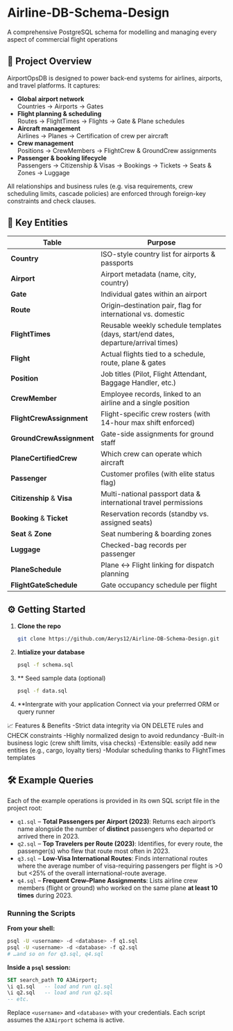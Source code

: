 # Airline-DB-Schema-Design
A comprehensive PostgreSQL schema for modelling and managing every aspect of commercial flight operations
## 🚀 Project Overview

AirportOpsDB is designed to power back-end systems for airlines, airports, and travel platforms. It captures:

- **Global airport network**  
  Countries → Airports → Gates  
- **Flight planning & scheduling**  
  Routes → FlightTimes → Flights → Gate & Plane schedules  
- **Aircraft management**  
  Airlines → Planes → Certification of crew per aircraft  
- **Crew management**  
  Positions → CrewMembers → FlightCrew & GroundCrew assignments  
- **Passenger & booking lifecycle**  
  Passengers → Citizenship & Visas → Bookings → Tickets → Seats & Zones → Luggage  

All relationships and business rules (e.g. visa requirements, crew scheduling limits, cascade policies) are enforced through foreign-key constraints and check clauses.

## 🔑 Key Entities

| Table                        | Purpose                                                                                  |
|------------------------------|------------------------------------------------------------------------------------------|
| **Country**                  | ISO-style country list for airports & passports                                          |
| **Airport**                  | Airport metadata (name, city, country)                                                   |
| **Gate**                     | Individual gates within an airport                                                       |
| **Route**                    | Origin–destination pair, flag for international vs. domestic                              |
| **FlightTimes**              | Reusable weekly schedule templates (days, start/end dates, departure/arrival times)       |
| **Flight**                   | Actual flights tied to a schedule, route, plane & gates                                  |
| **Position**                 | Job titles (Pilot, Flight Attendant, Baggage Handler, etc.)                              |
| **CrewMember**               | Employee records, linked to an airline and a single position                             |
| **FlightCrewAssignment**     | Flight-specific crew rosters (with 14-hour max shift enforced)                           |
| **GroundCrewAssignment**     | Gate-side assignments for ground staff                                                  |
| **PlaneCertifiedCrew**       | Which crew can operate which aircraft                                                    |
| **Passenger**                | Customer profiles (with elite status flag)                                              |
| **Citizenship** & **Visa**   | Multi-national passport data & international travel permissions                          |
| **Booking** & **Ticket**     | Reservation records (standby vs. assigned seats)                                         |
| **Seat** & **Zone**          | Seat numbering & boarding zones                                                          |
| **Luggage**                  | Checked-bag records per passenger                                                        |
| **PlaneSchedule**            | Plane ↔ Flight linking for dispatch planning                                             |
| **FlightGateSchedule**       | Gate occupancy schedule per flight                                                       |

## ⚙️ Getting Started

1. **Clone the repo**  
   ```bash
   git clone https://github.com/Aerys12/Airline-DB-Schema-Design.git
2. **Intialize your database**
   ```bash
   psql -f schema.sql
3. ** Seed sample data (optional)
   ```bash
   psql -f data.sql
4. **Intergrate with your application
   Connect via your preferrred ORM or query runner

📈 Features & Benefits
-Strict data integrity via ON DELETE rules and CHECK constraints
-Highly normalized design to avoid redundancy
-Built-in business logic (crew shift limits, visa checks)
-Extensible: easily add new entities (e.g., cargo, loyalty tiers)
-Modular scheduling thanks to FlightTimes templates

## 🛠️ Example Queries

Each of the example operations is provided in its own SQL script file in the project root:

- `q1.sql` – **Total Passengers per Airport (2023)**: Returns each airport’s name alongside the number of **distinct** passengers who departed or arrived there in 2023.
- `q2.sql` – **Top Travelers per Route (2023)**: Identifies, for every route, the passenger(s) who flew that route most often in 2023.
- `q3.sql` – **Low-Visa International Routes**: Finds international routes where the average number of visa-requiring passengers per flight is >0 but <25% of the overall international-route average.
- `q4.sql` – **Frequent Crew–Plane Assignments**: Lists airline crew members (flight or ground) who worked on the same plane **at least 10 times** during 2023.

### Running the Scripts

**From your shell:**
```bash
psql -U <username> -d <database> -f q1.sql
psql -U <username> -d <database> -f q2.sql
# …and so on for q3.sql, q4.sql
```

**Inside a `psql` session:**
```sql
SET search_path TO A3Airport;
\i q1.sql   -- load and run q1.sql
\i q2.sql   -- load and run q2.sql
-- etc.
```

Replace `<username>` and `<database>` with your credentials. Each script assumes the `A3Airport` schema is active.


